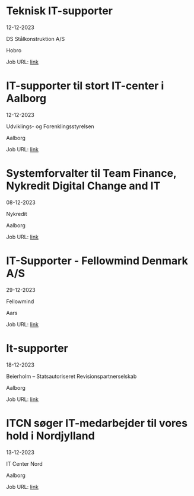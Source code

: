 # Teknisk IT-supporter
12-12-2023

DS Stålkonstruktion A/S

Hobro

Job URL: [link](https://www.jobindex.dk/img/pdf/IT_Supporter_1223.pdf)


# IT-supporter til stort IT-center i Aalborg
12-12-2023

Udviklings- og Forenklingsstyrelsen

Aalborg

Job URL: [link](https://candidate.hr-manager.net/ApplicationInit.aspx?cid=5001&ProjectId=175170&DepartmentId=9414&MediaId=3191)


# Systemforvalter til Team Finance, Nykredit Digital Change and IT
08-12-2023

Nykredit

Aalborg

Job URL: [link](https://www.jobindex.dk/jobannonce/497678/systemforvalter-til-team-finance-nykredit-digital-change-and-it)


# IT-Supporter - Fellowmind Denmark A/S
29-12-2023

Fellowmind

Aars

Job URL: [link](https://career.fellowmind.dk/jobs/3472623-it-supporter)


# It-supporter
18-12-2023

Beierholm – Statsautoriseret Revisionspartnerselskab

Aalborg

Job URL: [link](https://beierholm-career.talent-soft.com/job/job-erfaren-it-supporter_712.aspx)


# ITCN søger IT-medarbejder til vores hold i Nordjylland
13-12-2023

IT Center Nord

Aalborg

Job URL: [link](https://www.jobindex.dk/jobannonce/r12150296/itcn-soeger-it-medarbejder-til-vores-hold-i-nordjylland)


